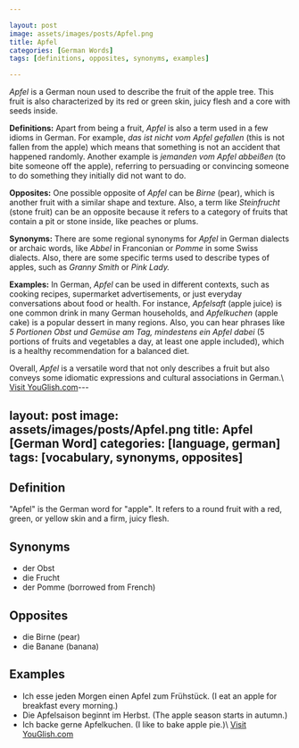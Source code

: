 ```yaml
---

layout: post
image: assets/images/posts/Apfel.png
title: Apfel
categories: [German Words]
tags: [definitions, opposites, synonyms, examples]

---
```


*Apfel* is a German noun used to describe the fruit of the apple tree. This fruit is also characterized by its red or green skin, juicy flesh and a core with seeds inside. 

**Definitions:** Apart from being a fruit, *Apfel* is also a term used in a few idioms in German. For example, *das ist nicht vom Apfel gefallen* (this is not fallen from the apple) which means that something is not an accident that happened randomly. Another example is *jemanden vom Apfel abbeißen* (to bite someone off the apple), referring to persuading or convincing someone to do something they initially did not want to do.

**Opposites:** One possible opposite of *Apfel* can be *Birne* (pear), which is another fruit with a similar shape and texture. Also, a term like *Steinfrucht* (stone fruit) can be an opposite because it refers to a category of fruits that contain a pit or stone inside, like peaches or plums.

**Synonyms:** There are some regional synonyms for *Apfel* in German dialects or archaic words, like *Abbel* in Franconian or *Pomme* in some Swiss dialects. Also, there are some specific terms used to describe types of apples, such as *Granny Smith* or *Pink Lady.*

**Examples:** In German, *Apfel* can be used in different contexts, such as cooking recipes, supermarket advertisements, or just everyday conversations about food or health. For instance, *Apfelsaft* (apple juice) is one common drink in many German households, and *Apfelkuchen* (apple cake) is a popular dessert in many regions. Also, you can hear phrases like *5 Portionen Obst und Gemüse am Tag, mindestens ein Apfel dabei* (5 portions of fruits and vegetables a day, at least one apple included), which is a healthy recommendation for a balanced diet.

Overall, *Apfel* is a versatile word that not only describes a fruit but also conveys some idiomatic expressions and cultural associations in German.\ <a id="yg-widget-0" class="youglish-widget" data-query="Apfel" data-lang="german" data-components="8412" data-auto-start="0" data-bkg-color="theme_light" data-title="How%20to%20pronounce%20Apfel%20in%20German"  rel="nofollow" href="https://youglish.com">Visit YouGlish.com</a><script async src="https://youglish.com/public/emb/widget.js" charset="utf-8"></script>---

layout: post
image: assets/images/posts/Apfel.png
title: Apfel [German Word]
categories: [language, german]
tags: [vocabulary, synonyms, opposites]
---

## Definition

"Apfel" is the German word for "apple". It refers to a round fruit with a red, green, or yellow skin and a firm, juicy flesh.

## Synonyms

- der Obst
- die Frucht
- der Pomme (borrowed from French)

## Opposites

- die Birne (pear)
- die Banane (banana)

## Examples

- Ich esse jeden Morgen einen Apfel zum Frühstück. (I eat an apple for breakfast every morning.)
- Die Apfelsaison beginnt im Herbst. (The apple season starts in autumn.)
- Ich backe gerne Apfelkuchen. (I like to bake apple pie.)\ <a id="yg-widget-0" class="youglish-widget" data-query="Apfel" data-lang="german" data-components="8412" data-auto-start="0" data-bkg-color="theme_light" data-title="How%20to%20pronounce%20Apfel%20in%20German"  rel="nofollow" href="https://youglish.com">Visit YouGlish.com</a><script async src="https://youglish.com/public/emb/widget.js" charset="utf-8"></script>